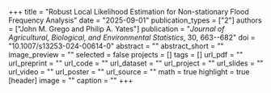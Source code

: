 +++ 
title = "Robust Local Likelihood Estimation for Non-stationary Flood Frequency Analysis" 
date = "2025-09-01" 
publication_types = ["2"] 
authors = ["John M. Grego and Philip A. Yates"] 
publication = "_Journal of Agricultural, Biological, and Environmental Statistics_, 30, 663--682" 
doi = "10.1007/s13253-024-00614-0" 
abstract = "" 
abstract_short = "" 
image_preview = "" 
selected = false 
projects = [] 
tags = [] 
url_pdf = "" 
url_preprint = "" 
url_code = "" 
url_dataset = "" 
url_project = "" 
url_slides = "" 
url_video = "" 
url_poster = "" 
url_source = "" 
math = true 
highlight = true 
[header] 
image = "" 
caption = "" 
+++
